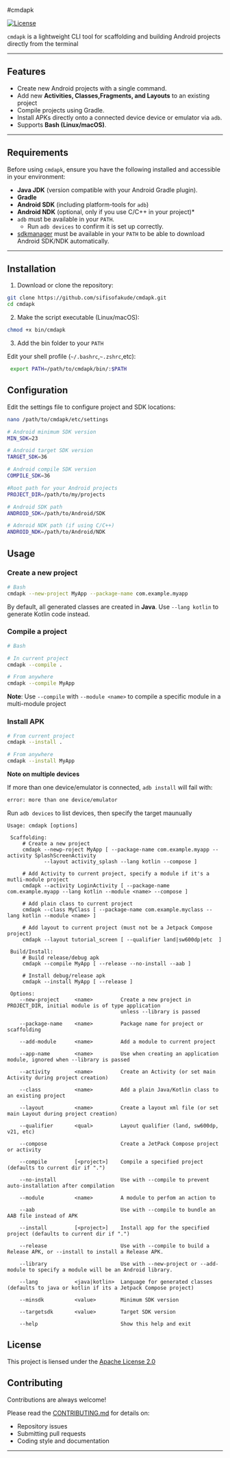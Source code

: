 #cmdapk

[![License](https://img.sheilds.io/badge/license-Apache%202.0-blue.svg)](LICENSE)

`cmdapk` is a lightweight CLI tool for scaffolding and building Android projects directly from the terminal

---

## Features
- Create new Android projects with a single command.
- Add new **Activities, Classes,Fragments, and Layouts** to an existing project
- Compile projects using Gradle.
- Install APKs directly onto a connected device device or emulator via `adb`.
- Supports **Bash (Linux/macOS)**.

---

## Requirements
Before using `cmdapk`, ensure you have the following installed and accessible in your environment:

- **Java JDK** (version compatible with your Android Gradle plugin).
- **Gradle**
- **Android SDK** (including platform-tools for `adb`)
- **Android NDK** (optional, only if you use C/C++ in your project)*
- `adb` must be available in your `PATH`.
	- Run `adb devices` to confirm it is set up correctly.
- [sdkmanager](https://developer.android.com/studio#command-line-tools-only) must be available in your `PATH` to be able to download Android SDK/NDK automatically.

---

## Installation
1. Download or clone the repository:

```bash
git clone https://github.com/sifisofakude/cmdapk.git
cd cmdapk
```
     
2. Make the script executable (Linux/macOS):

```bash
chmod +x bin/cmdapk
```
3. Add the bin folder to your `PATH`
 
 Edit your shell profile (`~/.bashrc`,`~.zshrc`,etc):
 
```bash
 export PATH=/path/to/cmdapk/bin/:$PATH
```

## Configuration

Edit the settings file to configure project and SDK locations:

```bash
nano /path/to/cmdapk/etc/settings

# Android minimum SDK version
MIN_SDK=23

# Android target SDK version
TARGET_SDK=36

# Android compile SDK version
COMPILE_SDK=36

#Root path for your Android projects
PROJECT_DIR=/path/to/my/projects

# Android SDK path
ANDROID_SDK=/path/to/Android/SDK

# Adnroid NDK path (if using C/C++)
ANDROID_NDK=/path/to/Android/NDK
```

## Usage
### Create a new project

```bash
# Bash 
cmdapk --new-project MyApp --package-name com.example.myapp

```

By default, all generated classes are created in **Java**.
Use `--lang kotlin` to generate Kotlin code instead.

### Compile a project

```bash
# Bash

# In current project
cmdapk --compile .

# From anywhere
cmdapk --compile MyApp
```

**Note**: Use `--compile` with `--module <name>` to compile a specific module in a multi-module project

### Install APK

```bash
# From current project
cmdapk --install .

# From anywhere
cmdapk --install MyApp
```

**Note on multiple devices**

If more than one device/emulator is connected, `adb install` will fail with:
```bash
error: more than one device/emulator
```

Run `adb devices` to list devices, then specify the target maunually

```
Usage: cmdapk [options]

 Scaffolding:
     # Create a new project
     cmdapk --newp-roject MyApp [ --package-name com.example.myapp --activity SplashScreenActivity 
            --layout activity_splash --lang kotlin --compose ]

     # Add Activity to current project, specify a module if it's a mutli-module project
     cmdapk --activity LoginActivity [ --package-name com.example.myapp --lang kotlin --module <name> --compose ]

     # Add plain class to current project
     cmdapk --class MyClass [ --package-name com.example.myclass --lang kotlin --module <name> ]

     # Add layout to current project (must not be a Jetpack Compose project)
     cmdapk --layout tutorial_screen [ --qualifier land|sw600dp|etc  ]

 Build/Install:
     # Build release/debug apk
     cmdapk --compile MyApp [ --release --no-install --aab ]
     
     # Install debug/release apk
     cmdapk --install MyApp [ --release ]
     
 Options:
    --new-project     <name>         Create a new project in PROJECT_DIR, initial module is of type application 
                                     unless --library is passed
                                     
    --package-name    <name>         Package name for project or scaffolding
    
    --add-module      <name>         Add a module to current project
    
    --app-name        <name>         Use when creating an application module, ignored when --library is passed
    
    --activity        <name>         Create an Activity (or set main Activity during project creation)
    
    --class           <name>         Add a plain Java/Kotlin class to an existing project
    
    --layout          <name>         Create a layout xml file (or set main Layout during project creation)
    
    --qualifier       <qual>         Layout qualifier (land, sw600dp, v21, etc)
    
    --compose                        Create a JetPack Compose project or activity
    
    --compile         [<project>]    Compile a specified project (defaults to current dir if ".")
    
    --no-install                     Use with --compile to prevent auto-installation after compilation
    
    --module          <name>         A module to perfom an action to
    
    --aab                            Use with --compile to bundle an AAB file instead of APK
    
    --install         [<project>]    Install app for the specified project (defaults to current dir if ".")
    
    --release                        Use with --compile to build a Release APK, or --install to install a Release APK.
    
    --library                        Use with --new-project or --add-module to specify a module will be an Android library.
    
    --lang            <java|kotlin>  Language for generated classes (defaults to java or kotlin if its a Jetpack Compose project)
    
    --minsdk          <value>        Minimum SDK version
    
    --targetsdk       <value>        Target SDK version
    
    --help                           Show this help and exit
```

## License

This project is liensed under the [Apache License 2.0](LICENSE)

## Contributing

Contributions are always welcome!

Please read the [CONTRIBUTING.md](CONTRIBUTING.md) for details on:

- Repository issues
- Submitting pull requests
- Coding style and documentation

---
